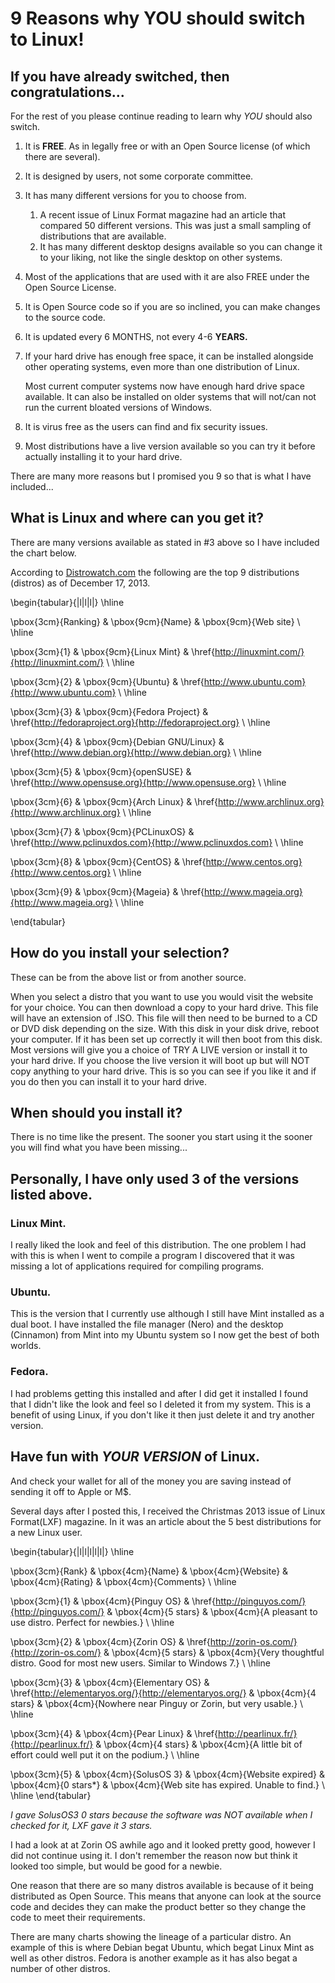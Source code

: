 # 9 Reasons why YOU should switch to Linux!

## If you have already switched, then congratulations... 
For the rest of you please continue reading to learn why *YOU* should also switch.

1. It is **FREE**. As in legally free or with an Open Source license (of which there are several).
1. It is designed by users, not some corporate committee.
1. It has many different versions for you to choose from.
    1. A recent issue of Linux Format magazine had an article that compared 50 different versions. This was just a small sampling of distributions that are available.
    1. It has many different desktop designs available so you can change it to your liking, not like the single desktop on other systems.
1. Most of the applications that are used with it are also FREE under the Open Source License.
1. It is Open Source code so if you are so inclined, you can make changes to the source code.
1. It is updated every 6 MONTHS, not every 4-6 **YEARS.**
1. If your hard drive has enough free space, it can be installed alongside other operating systems, even more than one distribution of Linux. 
    
    Most current computer systems now have enough hard drive space available.  It can also be installed on older systems that will not/can not run the current bloated versions of Windows.
     
1.    It is virus free as the users can find and fix security issues.

1.    Most distributions have a live version available so you can try it before actually installing it to your hard drive.

There are many more reasons but I promised you 9 so that is what I have included...

## What is Linux and where can you get it? 
There are many versions available as stated in #3 above so I have included the chart below.

 According to [Distrowatch.com](Distrowatch.com) the following are the top 9 distributions (distros) as of December 17, 2013.
 
\begin{tabular}{|l|l|l|}
  \hline

\pbox{3cm}{Ranking} & \pbox{9cm}{Name} & \pbox{9cm}{Web site} \\
  \hline

\pbox{3cm}{1} & \pbox{9cm}{Linux Mint} & \href{http://linuxmint.com/}{http://linuxmint.com/} \\
  \hline

\pbox{3cm}{2} & \pbox{9cm}{Ubuntu} & \href{http://www.ubuntu.com}{http://www.ubuntu.com} \\
  \hline

\pbox{3cm}{3} & \pbox{9cm}{Fedora Project} & \href{http://fedoraproject.org}{http://fedoraproject.org} \\
  \hline
  
\pbox{3cm}{4} & \pbox{9cm}{Debian GNU/Linux} & \href{http://www.debian.org}{http://www.debian.org} \\
  \hline
  
\pbox{3cm}{5} & \pbox{9cm}{openSUSE} & \href{http://www.opensuse.org}{http://www.opensuse.org} \\
  \hline
  
\pbox{3cm}{6} & \pbox{9cm}{Arch Linux} & \href{http://www.archlinux.org}{http://www.archlinux.org} \\
  \hline
  
\pbox{3cm}{7} & \pbox{9cm}{PCLinuxOS} & \href{http://www.pclinuxdos.com}{http://www.pclinuxdos.com} \\
  \hline
  
\pbox{3cm}{8} & \pbox{9cm}{CentOS} & \href{http://www.centos.org}{http://www.centos.org} \\
  \hline
  
\pbox{3cm}{9} & \pbox{9cm}{Mageia} & \href{http://www.mageia.org}{http://www.mageia.org} \\
   \hline  
   
\end{tabular}

## How do you install your selection?

These can be from the above list or from another source.

When you select a distro that you want to use you would visit the website for your choice. You can then download a copy to your hard drive. This file will have an extension of .ISO. This file will then need to be burned to a CD or DVD disk depending on the size. With this disk in your disk drive, reboot your computer. If it has been set up correctly it will then boot from this disk. Most versions will give you a choice of TRY A LIVE version or install it to your hard drive. If you choose the live version it will boot up but will NOT copy anything to your hard drive. This is so you can see if you like it and if you do then you can install it to your hard drive.

## When should you install it?

There is no time like the present. The sooner you start using it the sooner you will find what you have been missing...

## Personally, I have only used 3 of the versions listed above.

### Linux Mint.
I really liked the look and feel of this distribution.
The one problem I had with this is when I went to compile a program I discovered that it was missing a lot of applications required for compiling programs.

### Ubuntu.
This is the version that I currently use although I still have Mint installed as a dual boot. I have installed the file manager (Nero) and the desktop (Cinnamon) from Mint into my Ubuntu system so I now get the best of both worlds.

### Fedora.
I had problems getting this installed and after I did get it installed I found that I didn't like the look and feel so I deleted it from my system. This is a benefit of using Linux, if you don't like it then just delete it and try another version.

## Have fun with *YOUR VERSION* of Linux. 
And check your wallet for all of the money you are saving instead of sending it off to Apple or M$.

Several days after I posted this, I received the Christmas 2013 issue of Linux Format(LXF) magazine. In it was an article about the 5 best distributions for a new Linux user.  

\begin{tabular}{|l|l|l|l|l|}
\hline
    
\pbox{3cm}{Rank} & \pbox{4cm}{Name} & \pbox{4cm}{Website} & \pbox{4cm}{Rating} & \pbox{4cm}{Comments} \\
    \hline

\pbox{3cm}{1} & \pbox{4cm}{Pinguy OS} & \href{http://pinguyos.com/}{http://pinguyos.com/} & \pbox{4cm}{5 stars} & \pbox{4cm}{A pleasant to use distro. Perfect for newbies.} \\
    \hline    
    
\pbox{3cm}{2} & \pbox{4cm}{Zorin OS} & \href{http://zorin-os.com/}{http://zorin-os.com/} & \pbox{4cm}{5 stars} & \pbox{4cm}{Very thoughtful distro. Good for most new users. Similar to Windows 7.} \\
    \hline

\pbox{3cm}{3} & \pbox{4cm}{Elementary OS} & \href{http://elementaryos.org/}{http://elementaryos.org/} & \pbox{4cm}{4 stars} & \pbox{4cm}{Nowhere near Pinguy or Zorin, but very usable.} \\
    \hline    

\pbox{3cm}{4} & \pbox{4cm}{Pear Linux} & \href{http://pearlinux.fr/}{http://pearlinux.fr/} & \pbox{4cm}{4 stars} & \pbox{4cm}{A little bit of effort could well put it on the podium.} \\
    \hline    

\pbox{3cm}{5} & \pbox{4cm}{SolusOS 3} & \pbox{4cm}{Website expired} & \pbox{4cm}{0 stars*} & \pbox{4cm}{Web site has expired. Unable to find.} \\
    \hline
\end{tabular}


*I gave SolusOS3 0 stars because the software was NOT available when I checked for it, LXF gave it 3 stars.*

I had a look at at Zorin OS awhile ago and it looked pretty good, however I did not continue using it. I don't remember the reason now but think it looked too simple, but would be good for a newbie.

One reason that there are so many distros available is because of it being distributed as Open Source. This means that anyone can look at the source code and decides they can make the product better so they change the code to meet their requirements.  

There are many charts showing the lineage of a particular distro. An example of this is where Debian begat Ubuntu, which begat Linux Mint as well as other distros. Fedora is another example as it has also begat a number of other distros.
